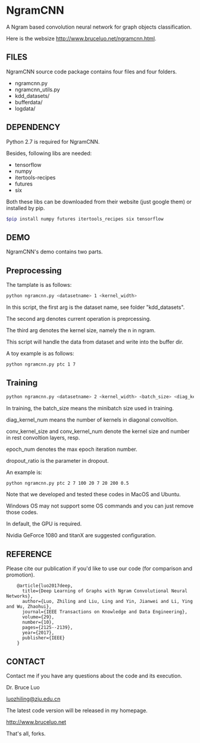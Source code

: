 # NgramCNN
A Ngram based convolution neural network for graph objects classification.

Here is the websize http://www.bruceluo.net/ngramcnn.html.

## FILES
NgramCNN source code package contains four files and four folders.

* ngramcnn.py
* ngramcnn_utils.py
* kdd_datasets/
* bufferdata/
* logdata/

## DEPENDENCY
Python 2.7 is required for NgramCNN.

Besides, following libs are needed:

* tensorflow
* numpy
* itertools-recipes
* futures
* six

Both these libs can be downloaded from their website (just google them) or installed by pip.
```bash
$pip install numpy futures itertools_recipes six tensorflow 
```

## DEMO

NgramCNN's demo contains two parts.

Preprocessing
-
The tamplate is as follows:
```bash
python ngramcnn.py <datasetname> 1 <kernel_width>
```
In this script, the first arg is the dataset name, see folder "kdd_datasets".

The second arg denotes current operation is preprcessing.

The third arg denotes the kernel size, namely the n in ngram.

This script will handle the data from dataset and write into the buffer dir.

A toy example is as follows:
```bash
python ngramcnn.py ptc 1 7
```

Training
-
```bash
python ngramcnn.py <datasetname> 2 <kernel_width> <batch_size> <diag_kernel_num> <conv_kernel_size> <conv_kernel_num> <epoch_num> <dropout_ratio>
```

In training, the batch_size means the minibatch size used in training.

diag_kernel_num means the number of kernels in diagonal convoltion.

conv_kernel_size and conv_kernel_num denote the kernel size and number in rest convoltion layers, resp.

epoch_num denotes the max epoch iteration number.

dropout_ratio is the parameter in dropout.

An example is:
```bash
python ngramcnn.py ptc 2 7 100 20 7 20 200 0.5
```

Note that we developed and tested these codes in MacOS and Ubuntu.

Windows OS may not support some OS commands and you can just remove those codes.

In default, the GPU is required.

Nvidia GeForce 1080 and titanX are suggested configuration.



## REFERENCE

Please cite our publication if you'd like to use our code (for comparison and promotion).

        @article{luo2017deep,
          title={Deep Learning of Graphs with Ngram Convolutional Neural Networks},
          author={Luo, Zhiling and Liu, Ling and Yin, Jianwei and Li, Ying and Wu, Zhaohui},
          journal={IEEE Transactions on Knowledge and Data Engineering},
          volume={29},
          number={10},
          pages={2125--2139},
          year={2017},
          publisher={IEEE}
        }


## CONTACT

Contact me if you have any questions about the code and its execution.

Dr. Bruce Luo

luozhiling@zju.edu.cn

The latest code version will be released in my homepage.

http://www.bruceluo.net

That's all, forks.
